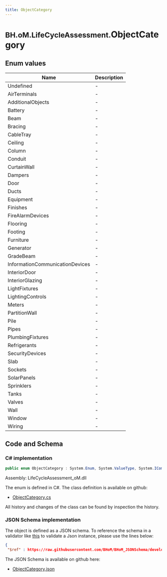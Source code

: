 ```yaml
---
title: ObjectCategory
---
```


# <small>BH.oM.LifeCycleAssessment.</small>**ObjectCategory**



## Enum values

| Name            | Description                                                    |
|-----------------|----------------------------------------------------------------|
| Undefined |  -  |
| AirTerminals |  -  |
| AdditionalObjects |  -  |
| Battery |  -  |
| Beam |  -  |
| Bracing |  -  |
| CableTray |  -  |
| Ceiling |  -  |
| Column |  -  |
| Conduit |  -  |
| CurtainWall |  -  |
| Dampers |  -  |
| Door |  -  |
| Ducts |  -  |
| Equipment |  -  |
| Finishes |  -  |
| FireAlarmDevices |  -  |
| Flooring |  -  |
| Footing |  -  |
| Furniture |  -  |
| Generator |  -  |
| GradeBeam |  -  |
| InformationCommunicationDevices |  -  |
| InteriorDoor |  -  |
| InteriorGlazing |  -  |
| LightFixtures |  -  |
| LightingControls |  -  |
| Meters |  -  |
| PartitionWall |  -  |
| Pile |  -  |
| Pipes |  -  |
| PlumbingFixtures |  -  |
| Refrigerants |  -  |
| SecurityDevices |  -  |
| Slab |  -  |
| Sockets |  -  |
| SolarPanels |  -  |
| Sprinklers |  -  |
| Tanks |  -  |
| Valves |  -  |
| Wall |  -  |
| Window |  -  |
| Wiring |  -  |


## Code and Schema

### C# implementation

``` C# title="C#"
public enum ObjectCategory : System.Enum, System.ValueType, System.IComparable, System.ISpanFormattable, System.IFormattable, System.IConvertible
```

Assembly: LifeCycleAssessment_oM.dll

The enum is defined in C#. The class definition is available on github:

- [ObjectCategory.cs](https://github.com/BHoM/BHoM/blob/develop/LifeCycleAssessment_oM/Enums\ObjectCategory.cs)

All history and changes of the class can be found by inspection the history.
### JSON Schema implementation

The object is defined as a JSON schema. To reference the schema in a validator like [this](https://www.jsonschemavalidator.net/) to validate a Json instance, please use the lines below:

``` json title="JSON Schema"
{
 "$ref" : https://raw.githubusercontent.com/BHoM/BHoM_JSONSchema/develop/LifeCycleAssessment_oM/ObjectCategory.json}
```

The JSON Schema is available on github here:

- [ObjectCategory.json](https://github.com/BHoM/BHoM_JSONSchema/blob/develop/LifeCycleAssessment_oM/ObjectCategory.json)
